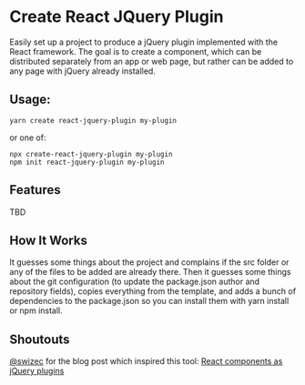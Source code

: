 # Create React JQuery Plugin

Easily set up a project to produce a jQuery plugin implemented with the React
framework. The goal is to create a component, which can be distributed
separately from an app or web page, but rather can be added to any page with
jQuery already installed.

## Usage:

```
yarn create react-jquery-plugin my-plugin
```

or one of:

```
npx create-react-jquery-plugin my-plugin
npm init react-jquery-plugin my-plugin
```

## Features

TBD

## How It Works

It guesses some things about the project and complains if the src folder or
any of the files to be added are already there. Then it guesses some things
about the git configuration (to update the package.json author and repository
fields), copies everything from the template, and adds a bunch of dependencies
to the package.json so you can install them with yarn install or npm install.

## Shoutouts

[@swizec](https://twitter.com/swizec) for the blog post which inspired this
tool: [React components as jQuery plugins](
https://swizec.com/blog/using-react-in-the-real-world/swizec/6710)

